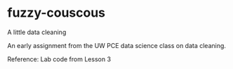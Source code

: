 # fuzzy-couscous
A little data cleaning

An early assignment from the UW PCE data science class on data cleaning.

Reference:
Lab code from Lesson 3

